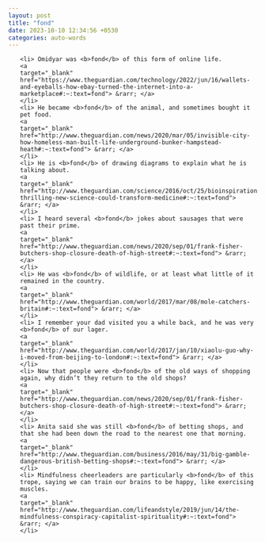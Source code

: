 ```yaml
---
layout: post
title: "fond"
date: 2023-10-10 12:34:56 +0530
categories: auto-words
---
```

<ol>

    <li> Omidyar was <b>fond</b> of this form of online life.
    <a 
    target="_blank" 
    href="https://www.theguardian.com/technology/2022/jun/16/wallets-and-eyeballs-how-ebay-turned-the-internet-into-a-marketplace#:~:text=fond"> &rarr; </a>
    </li>
    <li> He became <b>fond</b> of the animal, and sometimes bought it pet food.
    <a 
    target="_blank" 
    href="http://www.theguardian.com/news/2020/mar/05/invisible-city-how-homeless-man-built-life-underground-bunker-hampstead-heath#:~:text=fond"> &rarr; </a>
    </li>
    <li> He is <b>fond</b> of drawing diagrams to explain what he is talking about.
    <a 
    target="_blank" 
    href="http://www.theguardian.com/science/2016/oct/25/bioinspiration-thrilling-new-science-could-transform-medicine#:~:text=fond"> &rarr; </a>
    </li>
    <li> I heard several <b>fond</b> jokes about sausages that were past their prime.
    <a 
    target="_blank" 
    href="http://www.theguardian.com/news/2020/sep/01/frank-fisher-butchers-shop-closure-death-of-high-street#:~:text=fond"> &rarr; </a>
    </li>
    <li> He was <b>fond</b> of wildlife, or at least what little of it remained in the country.
    <a 
    target="_blank" 
    href="http://www.theguardian.com/world/2017/mar/08/mole-catchers-britain#:~:text=fond"> &rarr; </a>
    </li>
    <li> I remember your dad visited you a while back, and he was very <b>fond</b> of our lager.
    <a 
    target="_blank" 
    href="http://www.theguardian.com/world/2017/jan/10/xiaolu-guo-why-i-moved-from-beijing-to-london#:~:text=fond"> &rarr; </a>
    </li>
    <li> Now that people were <b>fond</b> of the old ways of shopping again, why didn’t they return to the old shops?
    <a 
    target="_blank" 
    href="http://www.theguardian.com/news/2020/sep/01/frank-fisher-butchers-shop-closure-death-of-high-street#:~:text=fond"> &rarr; </a>
    </li>
    <li> Anita said she was still <b>fond</b> of betting shops, and that she had been down the road to the nearest one that morning.
    <a 
    target="_blank" 
    href="http://www.theguardian.com/business/2016/may/31/big-gamble-dangerous-british-betting-shops#:~:text=fond"> &rarr; </a>
    </li>
    <li> Mindfulness cheerleaders are particularly <b>fond</b> of this trope, saying we can train our brains to be happy, like exercising muscles.
    <a 
    target="_blank" 
    href="http://www.theguardian.com/lifeandstyle/2019/jun/14/the-mindfulness-conspiracy-capitalist-spirituality#:~:text=fond"> &rarr; </a>
    </li>